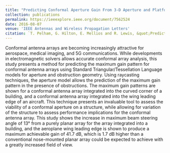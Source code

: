 ```yaml
---
title: "Predicting Conformal Aperture Gain From 3-D Aperture and Platform Models"
collection: publications
permalink: https://ieeexplore.ieee.org/document/7562524
date: 2016-08-07
venue: 'IEEE Antennas and Wireless Propagation Letters'
citation: `T. Pelham, G. Hilton, E. Mellios and R. Lewis, &quot;Predicting Conformal Aperture Gain From 3-D Aperture and Platform Models&quot; <i>IEEE Antennas and Wireless Propagation Letters, vol. 16, pp. 700-703, 2017, doi: 10.1109/LAWP.2016.2600403 <\i>.
---
```

Conformal antenna arrays are becoming increasingly attractive for aerospace, medical imaging, and 5G communications. While developments in electromagnetic solvers allows accurate conformal array analysis, this study presents a method for predicting the maximum gain pattern for conformal antenna arrays using Standard Triangular/Tessellation Language models for aperture and obstruction geometry. Using raycasting techniques, the aperture model allows the prediction of the maximum gain pattern in the presence of obstructions. The maximum gain patterns are shown for a conformal antenna array integrated into the curved corner of a building, and a conformal antenna array integrated into the wing leading edge of an aircraft. This technique presents an invaluable tool to assess the viability of a conformal aperture on a structure, while allowing for variation of the structure to assess performance implications for the conformal antenna array. This study shows the increase in maximum beam steering angle of 13° from a purely planar array for the array integrated into a building, and the aeroplane wing leading edge is shown to produce a maximum achievable gain of 41.7 dB, which is 1.7 dB higher than a conventional nose-mounted planar array could be expected to achieve with a greatly increased field of view.
